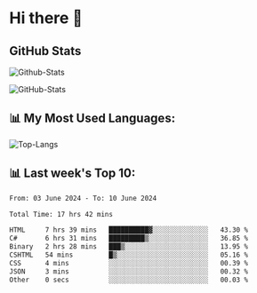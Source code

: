 # Hi there 👋

## GitHub Stats
![Github-Stats](https://github-readme-stats-sigma-five.vercel.app/api?username=ltorson&show_icons=true&theme=radical&count_private=true)

![GitHub-Stats](https://github-readme-stats.vercel.app/api/wakatime?username=LeeTorson&theme=synthwave&size_weight=0.5&count_weight=0.5&title_color=36F9F6&langs_count=10&count_private=true)

## 📊 My Most Used Languages:
![Top-Langs](https://github-readme-stats-sigma-five.vercel.app/api/top-langs/?username=LTorson&layout=compact&langs_count=10)


## 📊 Last week's Top 10:
<!--START_SECTION:waka-->

```txt
From: 03 June 2024 - To: 10 June 2024

Total Time: 17 hrs 42 mins

HTML     7 hrs 39 mins   ██████████▓░░░░░░░░░░░░░░   43.30 %
C#       6 hrs 31 mins   █████████▒░░░░░░░░░░░░░░░   36.85 %
Binary   2 hrs 28 mins   ███▒░░░░░░░░░░░░░░░░░░░░░   13.95 %
CSHTML   54 mins         █▒░░░░░░░░░░░░░░░░░░░░░░░   05.16 %
CSS      4 mins          ░░░░░░░░░░░░░░░░░░░░░░░░░   00.39 %
JSON     3 mins          ░░░░░░░░░░░░░░░░░░░░░░░░░   00.32 %
Other    0 secs          ░░░░░░░░░░░░░░░░░░░░░░░░░   00.03 %
```

<!--END_SECTION:waka-->
